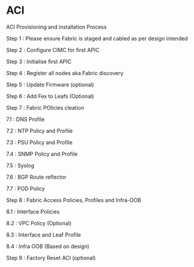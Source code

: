 # ACI
ACI Provisioning and installation Process

Step 1 : Please ensure Fabric is staged and cabled as per design intended

Step 2 : Configure CIMC for first APIC

Step 3 : Initialise first APIC

Step 4 : Register all nodes aka Fabric discovery

Step 5 : Update Firmware (optional)

Step 6 : Add Fex to Leafs (Optional)

Step 7 : Fabric POlicies cleation


   7.1 : DNS Profile
   
   7.2 : NTP Policy and Profile
   
   7.3 : PSU Policy and Profile 
   
   7.4 : SNMP Policy and Profile
   
   7.5 : Syslog
   
   7.6 :  BGP Route reflector
   
   7.7 : POD Policy
   
   
   
Step 8 : Fabric Access Policies, Profiles and Infra-OOB

   8.1 : Interface Policies
   
   8.2 : VPC Policy (Optional)
   
   8.3 : Interface and Leaf Profile
   
   8.4 : Infra OOB (Based on design)
   
   
   
   Step 9 : Factory Reset ACI (optional)
   
